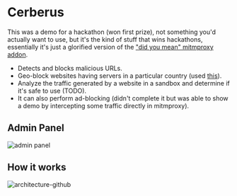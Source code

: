 # Cerberus

This was a demo for a hackathon (won first prize), not something you'd actually want to use, but it's the kind of stuff
that wins hackathons, essentially it's just a glorified version of the
["did you mean" mitmproxy addon](https://github.com/sujaldev/mitmproxy-addons).

* Detects and blocks malicious URLs.
* Geo-block websites having servers in a particular country (used [this](https://github.com/Ne00n/yammdb)).
* Analyze the traffic generated by a website in a sandbox and determine if it's safe to use (TODO).
* It can also perform ad-blocking (didn't complete it but was able to show a demo by intercepting some traffic directly
  in mitmproxy).


## Admin Panel

![admin panel](https://github.com/sujaldev/cerberus/assets/75830554/006e8aa1-659e-4846-9366-aaf266513c6c)


## How it works

![architecture-github](https://github.com/sujaldev/cerberus/assets/75830554/cb2c4dc6-3a76-4789-a69c-cee283acbbb5)
